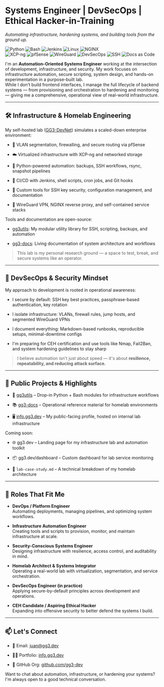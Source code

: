 # Systems Engineer | DevSecOps | Ethical Hacker-in-Training

_Automating infrastructure, hardening systems, and building tools from the ground up._

![Python](https://img.shields.io/badge/Python-3670A0?style=for-the-badge&logo=python&logoColor=ffffff)
![Bash](https://img.shields.io/badge/Bash-121011?style=for-the-badge&logo=gnubash&logoColor=white)
![Jenkins](https://img.shields.io/badge/Jenkins-D24939?style=for-the-badge&logo=jenkins&logoColor=white)
![Linux](https://img.shields.io/badge/Linux-FCC624?style=for-the-badge&logo=linux&logoColor=black)
![NGINX](https://img.shields.io/badge/Nginx-009639?style=for-the-badge&logo=nginx&logoColor=white)<br>
![XCP-ng](https://img.shields.io/badge/XCP--ng-000000?style=for-the-badge)
![pfSense](https://img.shields.io/badge/pfSense-224C71?style=for-the-badge)
![WireGuard](https://img.shields.io/badge/WireGuard-88171A?style=for-the-badge)
![DevSecOps](https://img.shields.io/badge/DevSecOps-007ACC?style=for-the-badge)
![SSH](https://img.shields.io/badge/SSH-333333?style=for-the-badge)
![Docs as Code](https://img.shields.io/badge/Docs--as--Code-4E4E4E?style=for-the-badge)

I'm an **Automation-Oriented Systems Engineer** working at the intersection of development, infrastructure, and security. My work focuses on infrastructure automation, secure scripting, system design, and hands-on experimentation in a purpose-built lab.  
While I don’t build frontend interfaces, I manage the full lifecycle of backend systems — from provisioning and orchestration to hardening and monitoring — giving me a comprehensive, operational view of real-world infrastructure.

---

## 🛠️ Infrastructure & Homelab Engineering

My self-hosted lab ([GG3-DevNet](https://github.com/gg3-dev)) simulates a scaled-down enterprise environment:

- 🔐 VLAN segmentation, firewalling, and secure routing via pfSense
    
- ☁️ Virtualized infrastructure with XCP-ng and networked storage
    
- 🐍 Python-powered automation: backups, SSH workflows, rsync, snapshot pipelines
    
- 🔧 CI/CD with Jenkins, shell scripts, cron jobs, and Git hooks
    
- 🧰 Custom tools for SSH key security, configuration management, and documentation
    
- 🧪 WireGuard VPN, NGINX reverse proxy, and self-contained service stacks
    

Tools and documentation are open-source:

- [gg3utils](https://github.com/gg3-dev/gg3utils): My modular utility library for SSH, scripting, backups, and automation
    
- [gg3-docs](https://github.com/gg3-dev/gg3-docs): Living documentation of system architecture and workflows
    

> This lab is my personal research ground — a space to test, break, and secure systems like an operator.

---

## 🔐 DevSecOps & Security Mindset

My approach to development is rooted in operational awareness:

- I secure by default: SSH key best practices, passphrase-based authentication, key rotation
    
- I isolate infrastructure: VLANs, firewall rules, jump hosts, and segmented WireGuard VPNs
    
- I document everything: Markdown-based runbooks, reproducible setups, minimal-downtime configs
    
- I'm preparing for CEH certification and use tools like Nmap, Fail2Ban, and system hardening guidelines to stay sharp
    

> I believe automation isn't just about speed — it's about **resilience, repeatability, and reducing attack surface.**

---

## 📁 Public Projects & Highlights

- 🔧 [gg3utils](https://github.com/gg3-dev/gg3utils) – Drop-in Python + Bash modules for infrastructure workflows
    
- 📚 [gg3-docs](https://github.com/gg3-dev/gg3-docs) – Operational reference material for homelab environments
    
- 🖥️ [info.gg3.dev](https://info.gg3.dev/) – My public-facing profile, hosted on internal lab infrastructure
    

Coming soon:

- 🌐 gg3.dev – Landing page for my infrastructure lab and automation toolkit

- 📦 gg3.dev/dashboard – Custom dashboard for lab service monitoring
    
- 📘 `lab-case-study.md` – A technical breakdown of my homelab architecture


---

## 📌 Roles That Fit Me

- **DevOps / Platform Engineer**  
    Automating deployments, managing pipelines, and optimizing system workflows.
    
- **Infrastructure Automation Engineer**  
    Creating tools and scripts to provision, monitor, and maintain infrastructure at scale.
    
- **Security-Conscious Systems Engineer**  
    Designing infrastructure with resilience, access control, and auditability in mind.
    
- **Homelab Architect & Systems Integrator**  
    Operating a real-world lab with virtualization, segmentation, and service orchestration.
    
- **DevSecOps Engineer (in practice)**  
    Applying secure-by-default principles across development and operations.
    
- **CEH Candidate / Aspiring Ethical Hacker**  
    Expanding into offensive security to better defend the systems I build.
    

---

## 📫 Let's Connect

- 📧 Email: [juan@gg3.dev](mailto:juan@gg3.dev)
    
- 🧑‍💻 Portfolio: [info.gg3.dev](https://info.gg3.dev/)
    
- 🐙 GitHub Org: [github.com/gg3-dev](https://github.com/gg3-dev)
    

Want to chat about automation, infrastructure, or hardening your systems? I'm always open to a good technical conversation.
